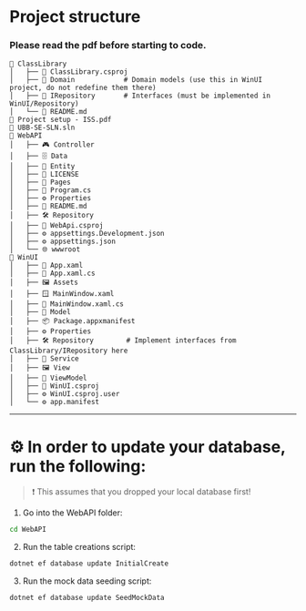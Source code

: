 # Project structure
### Please read the pdf before starting to code.
```
📁 ClassLibrary
│   ├── 📄 ClassLibrary.csproj
│   ├── 🧩 Domain            # Domain models (use this in WinUI project, do not redefine them there)
│   ├── 🧾 IRepository       # Interfaces (must be implemented in WinUI/Repository)
│   └── 📘 README.md
📄 Project setup - ISS.pdf
📄 UBB-SE-SLN.sln
📁 WebAPI
│   ├── 🎮 Controller
│   ├── 🗄️ Data
│   ├── 🧩 Entity
│   ├── 📜 LICENSE
│   ├── 📄 Pages
│   ├── 🧠 Program.cs
│   ├── ⚙️ Properties
│   ├── 📘 README.md
│   ├── 🛠️ Repository
│   ├── 📄 WebApi.csproj
│   ├── ⚙️ appsettings.Development.json
│   ├── ⚙️ appsettings.json
│   └── 🌐 wwwroot
📁 WinUI
│   ├── 📄 App.xaml
│   ├── 🧠 App.xaml.cs
│   ├── 🖼️ Assets
│   ├── 🪟 MainWindow.xaml
│   ├── 🧠 MainWindow.xaml.cs
│   ├── 🧩 Model
│   ├── 📦 Package.appxmanifest
│   ├── ⚙️ Properties
│   ├── 🛠️ Repository        # Implement interfaces from ClassLibrary/IRepository here
│   ├── 🔧 Service
│   ├── 🖼️ View
│   ├── 🧠 ViewModel
│   ├── 📄 WinUI.csproj
│   ├── ⚙️ WinUI.csproj.user
│   └── ⚙️ app.manifest
```

---

# ⚙️ In order to update your database, run the following:

> ❗️ This assumes that you dropped your local database first!

1. Go into the WebAPI folder:
```bash
cd WebAPI
```

2. Run the table creations script:
```bash
dotnet ef database update InitialCreate
```

3. Run the mock data seeding script:
```bash
dotnet ef database update SeedMockData
```
